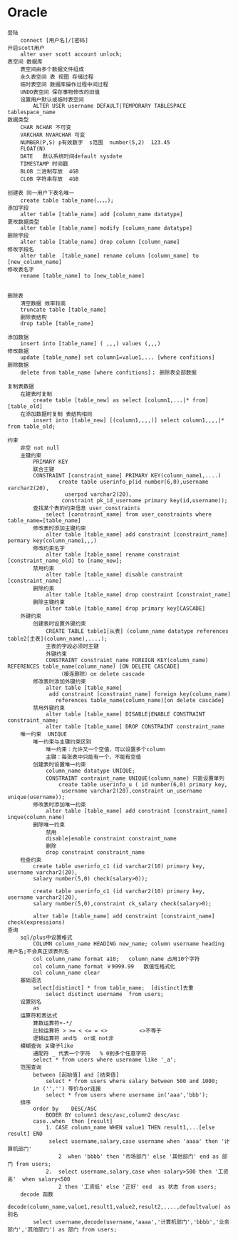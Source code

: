 # Oracle
    登陆
        connect [用户名]/[密码]
    开启scott用户
	    alter user scott account unlock;
	表空间 数据库
	    表空间由多个数据文件组成
	    永久表空间 表 视图 存储过程
	    临时表空间 数据库操作过程中间过程
	    UNDO表空间 保存事物修改的旧值
	    设置用户默认或临时表空间
	        ALTER USER username DEFAULT|TEMPORARY TABLESPACE tablespace_name
	数据类型
	    CHAR NCHAR 不可变
	    VARCHAR NVARCHAR 可变
	    NUMBER(P,S) p有效数字  s范围  number(5,2)  123.45
	    FLOAT(N)
	    DATE   默认系统时间default sysdate
	    TIMESTAMP 时间戳
	    BLOB 二进制存放  4GB
 	    CLOB 字符串存放  4GB
 	    
 	创建表 同一用户下表名唯一
 	    create table table_name(，，，，);
 	添加字段
 	    alter table [table_name] add [column_name datatype]
 	更改数据类型
 	    alter table [table_name] modify [column_name datatype]
 	删除字段
 	    alter table [table_name] drop column [column_name]
 	修改字段名
 	    alter table  [table_name] rename column [column_name] to [new_column_name]
 	修改表名字
 	    rename [table_name] to [new_table_name]
 	    
 	    
 	删除表
 	    清空数据 效率较高
 	    truncate table [table_name]   
 	    删除表结构
 	    drop table [table_name]  
 	    
 	添加数据
 	    insert into [table_name] ( ,,,) values (,,,)
 	修改数据
 	    update [table_name] set column1=value1,... [where confitions]
 	删除数据
 	    delete from table_name [where confitions]； 删除表全部数据 
 	    
 	复制表数据
 	    在建表时复制
 	        create table [table_new] as select [column1,...|* from] [table_old]
 	    在添加数据时复制 表结构相同
 	        insert into [table_new] [(column1,,,,)] select column1,,,,|* from table_old;
 	        
 	约束
 	    非空 not null
 	    主键约束 
 	        PRIMARY KEY
 	        联合主键
 	        CONSTRAINT [constraint_name] PRIMARY KEY(column_name1,....)
             	    create table userinfo_p(id number(6,0),username varchar2(20),
                      userpsd varchar2(20),
                     constraint pk_id_username primary key(id,username));
            查找某个表的约束信息 user_constraints
                select [constraint_name] from user_constraints where table_name=[table_name]
            修改表时添加主键约束
                alter table [table_name] add constraint [constraint_name]  permary key(column_name1,,,)
            修改约束名字
                alter table [table_name] rename constraint [constraint_name_old] to [name_new];
            禁用约束
                alter table [table_name] disable constraint [constraint_name]
            删除约束
 	            alter table [table_name] drop constraint [constraint_name]
 	        删除主键约束
 	            alter table [table_name] drop primary key[CASCADE]
 	    外键约束
 	        创建表时设置外键约束
 	            CREATE TABLE table1[从表] (column_name datatype references table2[主表](column_name),....);
 	            主表的字段必须时主键
 	            外键约束
 	            CONSTRAINT constraint_name FOREIGN KEY(column_name) REFERENCES table_name(column_name) [ON DELETE CASCADE]
 	                （接连删除）on delete cascade
 	        修改表时添加外键约束
 	            alter table [table_name]
 	             add constraint [constraint_name] foreign key(column_name) 
 	               references table_name(column_name)[on delete cascade]
 	        禁用外键约束
 	            alter table [table_name] DISABLE|ENABLE CONSTRAINT constraint_name;  
 	            alter table [table_name] DROP CONSTRAINT constraint_name
 	    唯一约束  UNIQUE
 	        唯一约束与主键约束区别
 	            唯一约束：允许又一个空值，可以设置多个column
 	            主键：每张表中只能有一个，不能有空值
 	        创建表时设置唯一约束
 	            column_name datatype UNIQUE;
 	            CONSTRAINT contraint_name UNIQUE(column_name) 只能设置单列
 	                create table userinfo_u ( id number(6,0) primary key,
 	                 username varchar2(20),constraint un_username unique(username)); 
 	        修改表时添加唯一约束
 	            alter table [table_name] add constraint [constraint_name] inque(column_name)   
 	        删除唯一约束
 	            禁用
 	            disable|enable constraint constraint_name
 	            删除
 	            drop constraint constraint_name
 	    检查约束 
 	        create table userinfo_c1 (id varchar2(10) primary key, username varchar2(20),
 	        salary number(5,0) check(salary>0));
 	        
 	        create table userinfo_c1 (id varchar2(10) primary key, username varchar2(20),
 	        salary number(5,0),constraint ck_salary check(salary>0);
 	        
 	        alter table [table_name] add constraint [constraint_name] check(expressions) 
 	查询
 	    sql/plus中设置格式
            COLUMN column_name HEADING new_name; column username heading 用户名;不会真正该表列名
            col column_name format a10;   column_name 占用10个字符
            col column_name format ￥9999.99   数值性格式化
            col column_name clear
        基础语法
            select[distinct] * from table_name;  [distinct]去重
                select distinct username  from users;
        设置别名
            as
        运算符和表达式
            算数运算符+-*/
            比较运算符 > >= < <= = <>          <>不等于
            逻辑运算符 and与  or或 not非
        模糊查询 关键子like
            通配符 _ 代表一个字符   % 0到多个任意字符
            select * from users where username like '_a';
        范围查询  
            between [起始值] and [结束值]
                select * from users where salary between 500 and 1000;
            in ('','') 等价与or连接
                select * from users where username in('aaa','bbb');
        排序
            order by    DESC/ASC
                BODER BY column1 desc/asc,column2 desc/asc
            case..when  then [result]
                1. CASE column_name WHEN value1 THEN result1,...[else result] END
                 select username,salary,case username when 'aaaa' then '计算机部门'
                    2  when 'bbbb' then '市场部门' else '其他部门' end as 部门 from users;
                2.  select username,salary,case when salary>500 then '工资高'  when salary<500 
                    2 then '工资低' else '正好' end  as 状态 from users;
        decode 函数
            decode(column_name,value1,result1,value2,result2,....,defaultvalue) as 别名
            select username,decode(username,'aaaa','计算机部门','bbbb','业务部门','其他部门') as 部门 from users;
        
 	    
 	        
 	        
 	            
 	 